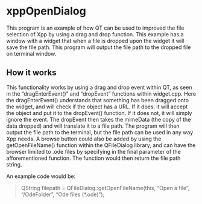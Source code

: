 # xppOpenDialog
This program is an example of how QT can be used to improved the file selection of Xpp by using a drag and drop function. This example has a window with a widget that when a file is dropped upon the widget it will save the file path. This program will output the file path to the dropped file on terminal window.

## How it works
This functionality works by using a drag and drop event within QT, as seen in the “dragEnterEvent()” and “dropEvent” functions within widget.cpp. Here the dragEnterEvent() understands that something has been dragged onto the widget, and will check if the object has a URL. If it does, it will accept the object and put it to the dropEvent() function. If it does not, it will simply ignore the event. The dropEvent then takes the mimeData (the copy of the data dropped) and will translate it to a file path. The program will then output the file path to the terminal, but the file path can be used in any way Xpp needs. A browse button could also be added by using the getOpenFileName() function within the QFileDialog library, and can have the browser limited to .ode files by specifying in the final parameter of the afforementioned function. The function would then return the file path string. 

An example code would be:
> QString filepath = QFileDialog::getOpenFileName(this, “Open a file”, “/OdeFolder”, “Ode files (*.ode)”);
